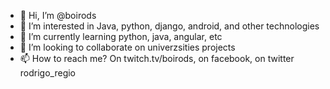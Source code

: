- 👋 Hi, I’m @boirods
- 👀 I’m interested in Java, python, django, android, and other technologies
- 🌱 I’m currently learning python, java, angular, etc
- 💞️ I’m looking to collaborate on univerzsities projects
- 📫 How to reach me? On twitch.tv/boirods, on facebook, on twitter rodrigo_regio

<!---
boirods/boirods is a ✨ special ✨ repository because its `README.md` (this file) appears on your GitHub profile.
You can click the Preview link to take a look at your changes.
--->
